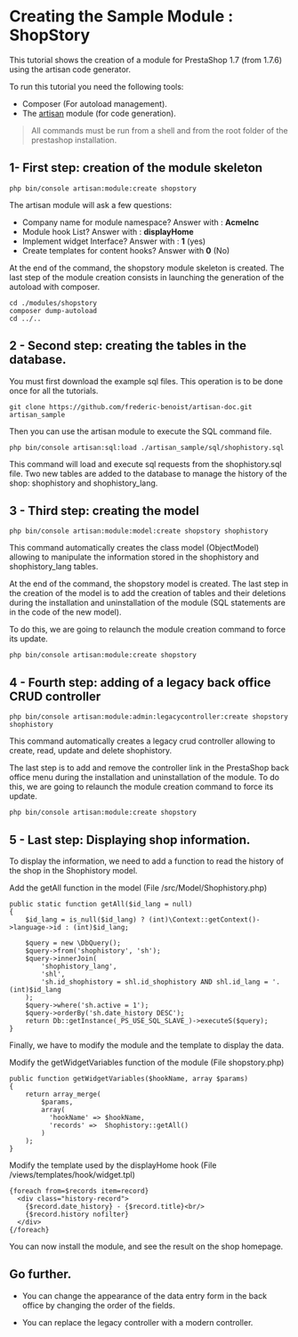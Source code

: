 # Creating the Sample Module : ShopStory

This tutorial shows the creation of a module for PrestaShop 1.7 (from  1.7.6) using the artisan code generator.

To run this tutorial you need the following tools:

- Composer (For autoload management).
- The [artisan](https://addons.prestashop.com/en/page-customization/47762-artisan-the-code-generator.html) module (for code generation).

>All commands must be run from a shell and from the root folder of the prestashop installation.

## 1- First step: creation of the module skeleton

```
php bin/console artisan:module:create shopstory
```

The artisan module will ask a few questions:

- Company name for module namespace? Answer with : **AcmeInc**
- Module hook List? Answer with : **displayHome**
- Implement widget Interface?  Answer with : **1** (yes)
- Create templates for content hooks? Answer with **0** (No)
  
At the end of the command, the shopstory module skeleton is created. 
The last step of the module creation consists in launching the generation of the autoload with composer.

  ```
  cd ./modules/shopstory
  composer dump-autoload
  cd ../..  
  ```

## 2 - Second step: creating the tables in the database.

You must first download the example sql files. This operation is to be done once for all the tutorials.

```
git clone https://github.com/frederic-benoist/artisan-doc.git artisan_sample
```

Then you can use the artisan module to execute the SQL command file.

```
php bin/console artisan:sql:load ./artisan_sample/sql/shophistory.sql
```

This command will load and execute sql requests from the shophistory.sql file. Two new tables are added to the database to manage the history of the shop: shophistory and shophistory_lang.

## 3 - Third step: creating the model

```
php bin/console artisan:module:model:create shopstory shophistory
```

This command automatically creates the class model (ObjectModel) allowing to manipulate the information stored in the shophistory and shophistory_lang tables. 

At the end of the command, the shopstory model is created. The last step in the creation of the model is to add the creation of tables and their deletions during the installation and uninstallation of the module (SQL statements are in the code of the new model). 

To do this, we are going to relaunch the module creation command to force its update.

```
php bin/console artisan:module:create shopstory
```

## 4 - Fourth step: adding of a legacy back office CRUD controller

```
php bin/console artisan:module:admin:legacycontroller:create shopstory shophistory
```

This command automatically creates a legacy crud controller allowing to create, read, update and delete shophistory.

The last step is to add and remove the controller link in the PrestaShop back office menu during the installation and uninstallation of the module. To do this, we are going to relaunch the module creation command to force its update.

```
php bin/console artisan:module:create shopstory
```

## 5 - Last step: Displaying shop information.

To display the information, we need to add a function to read the history of the shop in the Shophistory model.   

Add the getAll function in the model (File /src/Model/Shophistory.php)

```
public static function getAll($id_lang = null)
{
    $id_lang = is_null($id_lang) ? (int)\Context::getContext()->language->id : (int)$id_lang;

    $query = new \DbQuery();
    $query->from('shophistory', 'sh');
    $query->innerJoin(
        'shophistory_lang',
        'shl',
        'sh.id_shophistory = shl.id_shophistory AND shl.id_lang = '.(int)$id_lang
    );
    $query->where('sh.active = 1');
    $query->orderBy('sh.date_history DESC');
    return Db::getInstance(_PS_USE_SQL_SLAVE_)->executeS($query);
}
```

Finally, we have to modify the module and the template to display the data.

Modify the getWidgetVariables function of the module (File shopstory.php) 

```
public function getWidgetVariables($hookName, array $params)
{
    return array_merge(
        $params,
        array(
          'hookName' => $hookName,
          'records' =>  Shophistory::getAll()
        )
    );
}
```

Modify the template used by the displayHome hook (File /views/templates/hook/widget.tpl)

```
{foreach from=$records item=record}
  <div class="history-record">
    {$record.date_history} - {$record.title}<br/>
    {$record.history nofilter}
  </div>
{/foreach}
```

You can now install the module, and see the result on the shop homepage.

## Go further.

- You can change the appearance of the data entry form in the back office by changing the order of the fields.

- You can replace the legacy controller with a modern controller.
